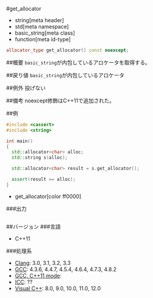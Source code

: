 #get_allocator
* string[meta header]
* std[meta namespace]
* basic_string[meta class]
* function[meta id-type]

```cpp
allocator_type get_allocator() const noexcept;
```

##概要
`basic_string`が内包しているアロケータを取得する。


##戻り値
`basic_string`が内包しているアロケータ


##例外
投げない


##備考
noexcept修飾はC++11で追加された。


##例
```cpp
#include <cassert>
#include <string>

int main()
{
  std::allocator<char> alloc;
  std::string s(alloc);

  std::allocator<char> result = s.get_allocator();

  assert(result == alloc);
}
```
* get_allocator[color ff0000]

###出力
```
```

##バージョン
###言語
- C++11

###処理系
- [Clang](/implementation.md#clang): 3.0, 3.1, 3.2, 3.3
- [GCC](/implementation.md#gcc): 4.3.6, 4.4.7, 4.5.4, 4.6.4, 4.7.3, 4.8.2
- [GCC, C++11 mode](/implementation.md#gcc):
- [ICC](/implementation.md#icc): ??
- [Visual C++](/implementation.md#visual_cpp): 8.0, 9.0, 10.0, 11.0, 12.0


